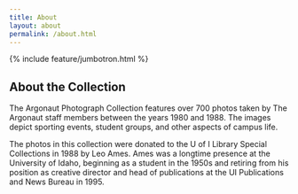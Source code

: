```yaml
---
title: About
layout: about
permalink: /about.html
---
```

{% include feature/jumbotron.html %} 

 

## About the Collection

The Argonaut Photograph Collection features over 700 photos taken by The Argonaut staff members between the years 1980 and 1988. The images depict sporting events, student groups, and other aspects of campus life. 

The photos in this collection were donated to the U of I Library Special Collections in 1988 by Leo Ames. Ames was a longtime presence at the University of Idaho, beginning as a student in the 1950s and retiring from his position as creative director and head of publications at the UI Publications and News Bureau in 1995. 





<div class="clearfix"></div>

